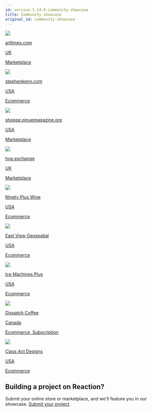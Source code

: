 ```yaml
---
id: version-1.14.0-community-showcase
title: Community showcase
original_id: community-showcase
---
```


<div class="photo-grid">
  <a href="http://artlimes.com" class="showcase-grid-item" target="_blank">
    <img src="/assets/community-showcase-2-artlimes.png">
    <div>
      <p class="item-info">artlimes.com</p>
      <p class="item-info item-label">UK</p>
      <p class="item-info item-label">Marketplace</p>
    </div>
  </a>
  <a href="http://stephenkenn.com" class="showcase-grid-item" target="_blank">
    <img src="/assets/community-showcase-4-stephenkenn.png">
    <div>
      <p class="item-info">stephenkenn.com</p>
      <p class="item-info item-label">USA</p>
      <p class="item-info item-label">Ecommerce</p>
    </div>
  </a>
  <a href="http://shoppe.pinupmagazine.org" class="showcase-grid-item" target="_blank">
    <img src="/assets/community-showcase-5-pinup.png">
    <div>
      <p class="item-info">shoppe.pinupmagazine.org</p>
      <p class="item-info item-label">USA</p>
      <p class="item-info item-label">Marketplace</p>
    </div>
  </a>
  <a href="https://hop.exchange/" class="showcase-grid-item" target="_blank">
    <img src="/assets/community-showcase-hop-exchange.jpg">
    <div>
      <p class="item-info">hop.exchange</p>
      <p class="item-info item-label">UK</p>
      <p class="item-info item-label">Marketplace</p>
    </div>
  </a>
  <a href="https://90pluswine.com/" class="showcase-grid-item" target="_blank">
    <img src="/assets/community-showcase-90-plus-wine.png">
    <div>
      <p class="item-info">Ninety Plus Wine</p>
      <p class="item-info item-label">USA</p>
      <p class="item-info item-label">Ecommerce</p>
    </div>
  </a>
  <a href="https://shop.geospatial.com/" class="showcase-grid-item" target="_blank">
    <img src="/assets/community-showcase-east-view-geospatial.png">
    <div>
      <p class="item-info">East View Geospatial</p>
      <p class="item-info item-label">USA</p>
      <p class="item-info item-label">Ecommerce</p>
    </div>
  </a>
  <a href="https://www.icemachinesplus.com/" class="showcase-grid-item" target="_blank">
    <img src="/assets/community-showcase-icemachinesplus.png">
    <div>
      <p class="item-info">Ice Machines Plus</p>
      <p class="item-info item-label">USA</p>
      <p class="item-info item-label">Ecommerce</p>
    </div>
  </a>
  <a href="https://www.dispatchcoffee.ca/" class="showcase-grid-item" target="_blank">
    <img src="/assets/community-showcase-dispatch-coffee.png">
    <div>
      <p class="item-info">Dispatch Coffee</p>
      <p class="item-info item-label">Canada</p>
      <p class="item-info item-label">Ecommerce, Subscription</p>
    </div>
  </a>
  <a href="https://classactdesigns.com" class="showcase-grid-item" target="_blank">
    <img src="/assets/community-showcase-classactdesigns.png">
    <div>
      <p class="item-info">Class Act Designs</p>
      <p class="item-info item-label">USA</p>
      <p class="item-info item-label">Ecommerce</p>
    </div>
  </a>
</div>

## Building a project on Reaction?

Submit your online store or marketplace, and we'll feature you in our showcase. [Submit your project](https://demandcluster.com/community-showcase#submit-project).
